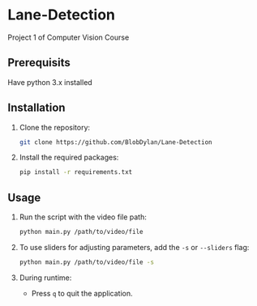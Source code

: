 # Lane-Detection
Project 1 of Computer Vision Course

## Prerequisits
Have python 3.x installed

## Installation
1. Clone the repository:
    ```sh
    git clone https://github.com/BlobDylan/Lane-Detection
    ```

2. Install the required packages:
    ```sh
    pip install -r requirements.txt
    ```

## Usage
1. Run the script with the video file path:
    ```sh
    python main.py /path/to/video/file
    ```

2. To use sliders for adjusting parameters, add the `-s` or `--sliders` flag:
    ```sh
    python main.py /path/to/video/file -s
    ```

3. During runtime:
    - Press `q` to quit the application.
